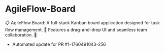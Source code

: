 # AgileFlow-Board
📋 AgileFlow Board: A full-stack Kanban board application designed for task flow management. 🚀 Features a drag-and-drop UI and seamless team collaboration. 🤝


- Automated update for PR #1-1760491043-256